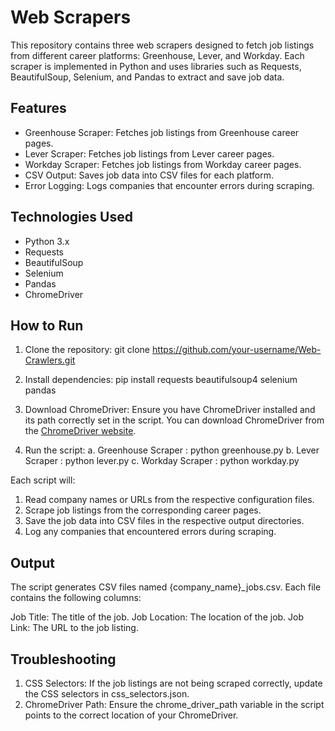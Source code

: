 # Web Scrapers

This repository contains three web scrapers designed to fetch job listings from different career platforms: Greenhouse, Lever, and Workday. Each scraper is implemented in Python and uses libraries such as Requests, BeautifulSoup, Selenium, and Pandas to extract and save job data.

## Features
- Greenhouse Scraper: Fetches job listings from Greenhouse career pages.
- Lever Scraper: Fetches job listings from Lever career pages.
- Workday Scraper: Fetches job listings from Workday career pages.
- CSV Output: Saves job data into CSV files for each platform.
- Error Logging: Logs companies that encounter errors during scraping.

## Technologies Used
- Python 3.x
- Requests
- BeautifulSoup
- Selenium
- Pandas
- ChromeDriver
  
## How to Run
1. Clone the repository:
   git clone https://github.com/your-username/Web-Crawlers.git

2. Install dependencies:
    pip install requests beautifulsoup4 selenium pandas

3. Download ChromeDriver:
   Ensure you have ChromeDriver installed and its path correctly set in the script.
   You can download ChromeDriver from the [ChromeDriver website](https://sites.google.com/chromium.org/driver/).

4. Run the script:
   a. Greenhouse Scraper : python greenhouse.py
   b. Lever Scraper : python lever.py
   c. Workday Scraper : python workday.py

Each script will:
1. Read company names or URLs from the respective configuration files.
2. Scrape job listings from the corresponding career pages.
3. Save the job data into CSV files in the respective output directories.
4. Log any companies that encountered errors during scraping.

## Output
The script generates CSV files named {company_name}_jobs.csv. Each file contains the following columns:

Job Title: The title of the job.
Job Location: The location of the job.
Job Link: The URL to the job listing.

## Troubleshooting
1. CSS Selectors: If the job listings are not being scraped correctly, update the CSS selectors in css_selectors.json.
2. ChromeDriver Path: Ensure the chrome_driver_path variable in the script points to the correct location of your ChromeDriver.